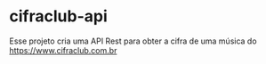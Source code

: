 # cifraclub-api
 Esse projeto cria uma API Rest para obter a cifra de uma música do https://www.cifraclub.com.br
